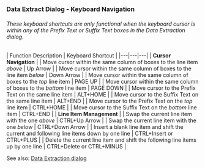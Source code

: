 ### Data Extract Dialog - Keyboard Navigation

###### _These keyboard shortcuts are only functional when the keyboard cursor is within any of the Prefix Text or Suffix Text boxes in the Data Extraction dialog_.

| Function Description | Keyboard Shortcut |
|---|---|---|
| **Cursor Navigation** |
| Move cursor within the same column of boxes to the line item _above_ | Up Arrow |
| Move cursor within the same column of boxes to the line item _below_ | Down Arrow |
| Move cursor within the same column of boxes to the _top_ line item | PAGE UP |
| Move cursor within the same column of boxes to the _bottom_ line item | PAGE DOWN |
| Move cursor to the Prefix Text on the same line item | ALT+HOME |
| Move cursor to the Suffix Text on the same line item | ALT+END |
| Move cursor to the Prefix Text on the _top_ line item | CTRL+HOME |
| Move cursor to the Suffix Text on the _bottom_ line item | CTRL+END |
| **Line Item Management** |
| Swap the current line item with the one _above_ | CTRL+Up Arrow |
| Swap the current line item with the one _below_ | CTRL+Down Arrow |
| Insert a blank line item and shift the current and following line items down by one line | CTRL+Insert or CTRL+PLUS |
| Delete the current line item and shift the following line items up by one line | CTRL+Delete or CTRL+MINUS |


See also: [Data Extraction dialog](https://github.com/shriprem/FWDataViz/blob/master/docs/data_extract_dialog.md)